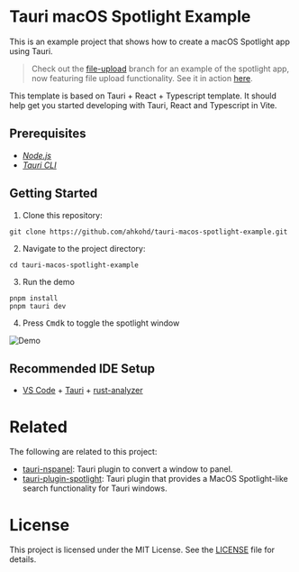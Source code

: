 # Tauri macOS Spotlight Example

This is an example project that shows how to create a macOS Spotlight app using Tauri.

> Check out the [file-upload](https://github.com/ahkohd/tauri-macos-spotlight-example/tree/v1-file-upload) branch for an example of the spotlight app, now featuring file upload functionality. See it in action [here](https://github.com/ahkohd/tauri-macos-spotlight-example/issues/12#issuecomment-1826410794).

This template is based on Tauri + React + Typescript template. It should help get you started developing with Tauri, React and Typescript in Vite.

## Prerequisites

- _[<ins>Node.js<ins>](https://nodejs.org)_
- _[<ins>Tauri CLI<ins>](https://tauri.studio/docs/getting-started/installation)_

## Getting Started

1. Clone this repository:

```
git clone https://github.com/ahkohd/tauri-macos-spotlight-example.git
```

2. Navigate to the project directory:

```
cd tauri-macos-spotlight-example
```

3. Run the demo

```
pnpm install
pnpm tauri dev
```

4. Press <kbd>Cmd</kbd><kbd>k</kbd> to toggle the spotlight window

![Demo](./demo.gif)

## Recommended IDE Setup

- [VS Code](https://code.visualstudio.com/) + [Tauri](https://marketplace.visualstudio.com/items?itemName=tauri-apps.tauri-vscode) + [rust-analyzer](https://marketplace.visualstudio.com/items?itemName=rust-lang.rust-analyzer)

# Related

The following are related to this project:

- [tauri-nspanel](https://github.com/ahkohd/tauri-nspanel/tree/main/examples/vanilla): Tauri plugin to convert a window to panel.
- [tauri-plugin-spotlight](https://github.com/zzzze/tauri-plugin-spotlight): Tauri plugin that provides a MacOS Spotlight-like search functionality for Tauri windows.

# License

This project is licensed under the MIT License. See the [LICENSE](./LICENSE.md) file for details.

